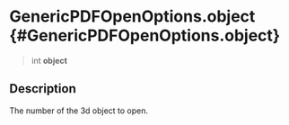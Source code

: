 GenericPDFOpenOptions.object {#GenericPDFOpenOptions.object}
============================

> int **object**

Description
-----------

The number of the 3d object to open.
